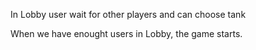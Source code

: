 In Lobby user wait for other players and can choose tank

When we have enought users in Lobby, the game starts.